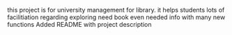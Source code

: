 this project is for university management for library. it helps students lots of facilitiation regarding exploring need book even needed info with many new functions
Added README with project description
